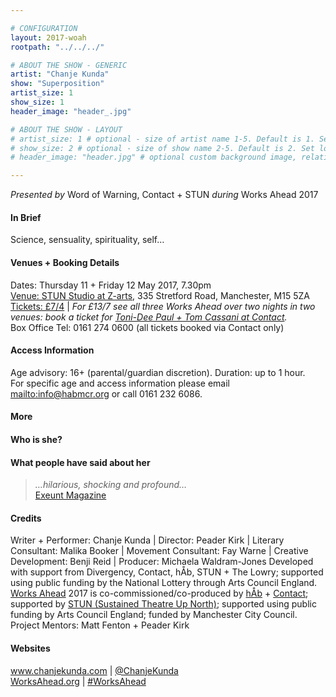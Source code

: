```yaml
---

# CONFIGURATION
layout: 2017-woah
rootpath: "../../../"

# ABOUT THE SHOW - GENERIC
artist: "Chanje Kunda"
show: "Superposition"
artist_size: 1
show_size: 1
header_image: "header_.jpg"

# ABOUT THE SHOW - LAYOUT
# artist_size: 1 # optional - size of artist name 1-5. Default is 1. Set longer names to lower values
# show_size: 2 # optional - size of show name 2-5. Default is 2. Set longer names to lower values
# header_image: "header.jpg" # optional custom background image, relative to current page

---
```

*Presented by* Word of Warning, Contact + STUN *during* Works Ahead 2017      
         
#### In Brief                      
Science, sensuality, spirituality, self…   

#### Venues + Booking Details        
Dates: Thursday 11 + Friday 12 May 2017, 7.30pm          
<a href="" target="_blank">Venue: STUN Studio at Z-arts</a>, 335 Stretford Road, Manchester, M15 5ZA         
<a href="http://contactmcr.com/whats-on/72292-works-ahead-at-stun-studio/booking" target="_blank">Tickets: £7/4</a> | *For £13/7 see all three Works Ahead over two nights in two venues: book a ticket for <a href="http://contactmcr.com/whats-on/72092-works-ahead-at-contact/booking" target="_blank">Toni-Dee Paul + Tom Cassani at Contact</a>.*          
Box Office Tel: 0161 274 0600 (all tickets booked via Contact only)        
        
#### Access Information           
Age advisory: 16+ (parental/guardian discretion). Duration: up to 1 hour.<br>For specific age and access information please email <mailto:info@habmcr.org> or call 0161 232 6086.        
        
#### More              
             
#### Who is she?             
            
#### What people have said about her
>*…hilarious, shocking and profound…*<br><a href="http://exeuntmagazine.com/features/watch-out" target="_blank">Exeunt Magazine</a>               
        
#### Credits         
Writer + Performer: Chanje Kunda | Director: Peader Kirk | Literary Consultant: Malika Booker | Movement Consultant: Fay Warne | Creative Development: Benji Reid | Producer: Michaela Waldram-Jones
Developed with support from Divergency, Contact, hÅb, STUN + The Lowry; supported using public funding by the National Lottery through Arts Council England.<br>[Works Ahead](/hab/worksahead) 2017 is co-commissioned/co-produced by [hÅb](/hab) + <a href="http://contactmcr.com" target="_blank">Contact</a>; supported by <a href="http://stunlive.com" target="_blank">STUN (Sustained Theatre Up North)</a>; supported using public funding by Arts Council England; funded by Manchester City Council.<br>Project Mentors: Matt Fenton + Peader Kirk        
        
#### Websites         
<a href="http://www.chanjekunda.com" target="_blank">www.chanjekunda.com</a> | <a href="http://twitter.com/ChanjeKunda" target="_blank">@ChanjeKunda</a><br><a href="http://worksahead.org" target="_blank">WorksAhead.org</a> | <a href="http://twitter.com/hashtag/WorksAhead" target="_blank">#WorksAhead</a>
